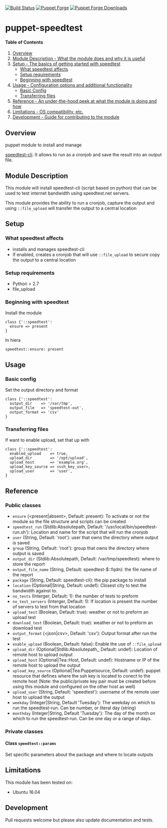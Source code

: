 [![Build Status](https://travis-ci.org/icann-dns/puppet-speedtest.svg?branch=master)](https://travis-ci.org/icann-dns/puppet-speedtest)
[![Puppet Forge](https://img.shields.io/puppetforge/v/icann/speedtest.svg?maxAge=2592000)](https://forge.puppet.com/icann/dns)
[![Puppet Forge Downloads](https://img.shields.io/puppetforge/dt/icann/speedtest.svg?maxAge=2592000)](https://forge.puppet.com/icann/dns)
# puppet-speedtest

#### Table of Contents

1. [Overview](#overview)
2. [Module Description - What the module does and why it is useful](#module-description)
3. [Setup - The basics of getting started with speedtest](#setup)
    * [What speedtest affects](#what-speedtest-affects)
    * [Setup requirements](#setup-requirements)
    * [Beginning with speedtest](#beginning-with-speedtest)
4. [Usage - Configuration options and additional functionality](#usage)
    * [Basic Config](#basic-config)
    * [Transferring files](#transferring-files)
5. [Reference - An under-the-hood peek at what the module is doing and how](#reference)
5. [Limitations - OS compatibility, etc.](#limitations)
6. [Development - Guide for contributing to the module](#development)


## Overview
puppet module to install and manage

[speedtest-cli](https://github.com/sivel/speedtest-cli). It allows to
run as a cronjob and save the result into an output file.

## Module Description

This module will install speedtest-cli (script based on python) that
can be used to test internet bandwidth using speedtest.net servers.

This module provides the ability to run a cronjob, capture the
output and using `::file_upload` will transfer the output to a central
location

## Setup

### What speedtest affects

* installs and manages speedtest-cli
* If enabled, creates a cronjob that will use `::file_upload` to secure copy the output to a central location


### Setup requirements

* Python > 2.7
* file_upload


### Beginning with speedtest

Install the module

```puppet
class {'::speedtest':
  ensure => present
}
```

In hiera

```puppet
speedtest::ensure: present
```

## Usage

### Basic config

Set the output directory and format

```puppet
class {'::speedtest':
  output_dir    => '/var/tmp',
  output_file   => 'speedtest-out',
  output_format => 'csv'
}
```

### Transferring files

If want to enable upload, set that up with

```puppet
class {'::speedtest':
  enabled_upload    => true,
  upload_dir        => '/opt/upload',
  upload_host       => 'example.org',
  upload_key_source => <ssh_key_user>,
  upload_user       => 'user',
}
```

## Reference

### Public classes

* `ensure` (<present|absent>, Default: present): To activate or not the module so the file structure and scripts can be created
* `speedtest_run` (Stdlib:Absolutepath, Default: '/usr/local/bin/speedtest-run.sh'): Location and name for the script that will run the cronjob
* `user` (String, Default: 'root'): user that owns the directory where output is saved
* `group` (String, Default: 'root'): group that owns the directory where output is saved
* `output_dir` (Stdlib:Absolutepath, Default: /var/tmp/speedtest): where to store the report 
* `output_file_name` (String, Default: speedtest-$::fqdn): the file name of the report
* `package` (String, Default: speedtest-cli): the pip package to install
* `location` (Optional|String, Default: undef): Closest city to test the bandwidth against to.
* `no_tests` (Interger, Default: 1): the number of tests to preform
* `no_test_servers` (Interger, Default: 1): If location is present the number of servers to test from that location
* `upload_test` (Boolean, Default: true): weather or not to preform an upload test
* `download_test` (Boolean, Default: true): weather or not to preform an download test
* `output_format` (<json|csv>, Default: 'csv'): Output format after run the test
* `enable_upload` (Boolean, Default: false): Enable the use of `::file_upload`
* `upload_dir` (Optional|Stdlib:Absolutepath,, Default: undef): Location of remote host to upload output
* `upload_host` (Optional|Tea::Host, Default: undef): Hostname or IP of the remote host to upload the output
* `upload_key_source` (Optional|Tea:Puppetsource, Default: undef): puppet resource that defines where the ssh key is located to conect to the remote host (Note: the public/private key pair must be created before using this module and configured on the other host as well)
* `upload_user` (String, Default: 'speedtest'): username of the remote user host to upload the output
* `weekday` (Integer|String, Default 'Tuesday'): The weekday on which to run the speedtest-run. Can be number, or literal day (string)
* `monthday` (Integer|String, Default 'Tuesday'): The day of the month on which to run the speedtest-run. Can be one day or a range of days.

### Private classes

#### Class `speedtest::params`

Set specific parameters about the package and where to locate outputs


## Limitations

This module has been tested on:

* Ubuntu 16.04

## Development

Pull requests welcome but please also update documentation and tests.
